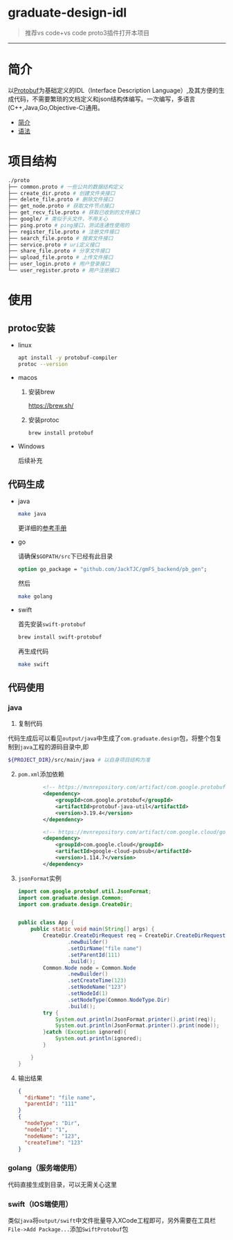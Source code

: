 # graduate-design-idl

> 推荐vs code+vs code proto3插件打开本项目

---

# 简介

以[Protobuf](https://developers.google.com/protocol-buffers)为基础定义的IDL（Interface Description Language）,及其方便的生成代码，不需要繁琐的文档定义和json结构体编写。一次编写，多语言(C++,Java,Go,Objective-C)通用。

- [简介](https://developers.google.com/protocol-buffers/docs/overview)
- [语法](https://developers.google.com/protocol-buffers/docs/proto3)

# 项目结构

```bash
./proto
├── common.proto # 一些公共的数据结构定义
├── create_dir.proto # 创建文件夹接口
├── delete_file.proto # 删除文件接口
├── get_node.proto # 获取文件节点接口
├── get_recv_file.proto # 获取已收到的文件接口
├── google/ # 类似于头文件，不用关心
├── ping.proto # ping接口，测试连通性使用的
├── register_file.proto # 注册文件接口
├── search_file.proto # 搜索文件接口
├── service.proto # uri定义接口
├── share_file.proto # 分享文件接口
├── upload_file.proto # 上传文件接口
├── user_login.proto # 用户登录接口
└── user_register.proto # 用户注册接口
```



# 使用

## protoc安装

- linux

  ```bash
  apt install -y protobuf-compiler
  protoc --version
  ```
  
- macos

  1. 安装brew

     https://brew.sh/

  2. 安装protoc

     ```bash
     brew install protobuf
     ```

- Windows

  后续补充

## 代码生成

- java

  ```bash
  make java
  ```

  更详细的[参考手册](https://developers.google.com/protocol-buffers/docs/javatutorial)

- go

  请确保`$GOPATH/src`下已经有此目录

  ```protobuf
  option go_package = "github.com/JackTJC/gmFS_backend/pb_gen";
  ```

  然后

  ```bash
  make golang
  ```

- swift

  首先安装`swift-protobuf`

  ```bash
  brew install swift-protobuf
  ```

  再生成代码

  ```bash
  make swift
  ```

## 代码使用

### java

1. 复制代码

代码生成后可以看见`output/java`中生成了`com.graduate.design`包，将整个包复制到`java`工程的源码目录中,即

```bash
${PROJECT_DIR}/src/main/java # 以自身项目结构为准
```

2. `pom.xml`添加依赖

   ```xml
           <!-- https://mvnrepository.com/artifact/com.google.protobuf/protobuf-java-util -->
           <dependency>
               <groupId>com.google.protobuf</groupId>
               <artifactId>protobuf-java-util</artifactId>
               <version>3.19.4</version>
           </dependency>
   
           <!-- https://mvnrepository.com/artifact/com.google.cloud/google-cloud-pubsub -->
           <dependency>
               <groupId>com.google.cloud</groupId>
               <artifactId>google-cloud-pubsub</artifactId>
               <version>1.114.7</version>
           </dependency>
   ```

   

3. `jsonFormat`实例

   ```java
   import com.google.protobuf.util.JsonFormat;
   import com.graduate.design.Common;
   import com.graduate.design.CreateDir;
   
   
   public class App {
       public static void main(String[] args) {
           CreateDir.CreateDirRequest req = CreateDir.CreateDirRequest
                   .newBuilder()
                   .setDirName("file name")
                   .setParentId(111)
                   .build();
           Common.Node node = Common.Node
                   .newBuilder()
                   .setCreateTime(123)
                   .setNodeName("123")
                   .setNodeId(1)
                   .setNodeType(Common.NodeType.Dir)
                   .build();
           try {
               System.out.println(JsonFormat.printer().print(req));
               System.out.println(JsonFormat.printer().print(node));
           }catch (Exception ignored){
               System.out.println(ignored);
           }
   
       }
   }
   ```

4. 输出结果

   ```json
   {
     "dirName": "file name",
     "parentId": "111"
   }
   {
     "nodeType": "Dir",
     "nodeId": "1",
     "nodeName": "123",
     "createTime": "123"
   }
   ```

### golang（服务端使用）

代码直接生成到目录，可以无需关心这里

### swift（IOS端使用）

类似`java`将`output/swift`中文件批量导入XCode工程即可，另外需要在工具栏`File->Add Package...`添加`SwiftProtobuf`包



